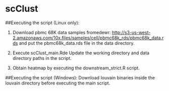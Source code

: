 # scClust

##Executing the script (Linux only):


1. Download pbmc 68K data samples fromedewr:
http://s3-us-west-2.amazonaws.com/10x.files/samples/cell/pbmc68k_rds/pbmc68k_data.rds
and put the pbmc68k_data.rds file in the data directory.

2. Execute scClust_main.Rde
Update the working directory and data directory paths in the script.

3. Obtain heatmap by executing the downstream_strict.R script.


##Executing the script (Windows):
Download louvain binaries inside the louvain directory before executing the main script.
